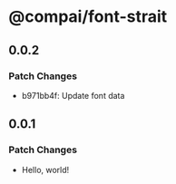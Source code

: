 # @compai/font-strait

## 0.0.2

### Patch Changes

- b971bb4f: Update font data

## 0.0.1

### Patch Changes

- Hello, world!
